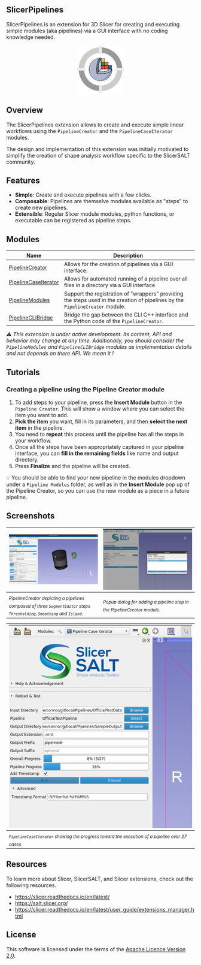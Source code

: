 SlicerPipelines
---------------

SlicerPipelines is an extension for 3D Slicer for creating and executing simple modules (aka pipelines) via a GUI interface with no coding knowledge needed.

<p align="center">
  <img src="Pipelines.png" alt="SlicerPipelines Logo"/>
</p>

## Overview

The SlicerPipelines extension allows to create and execute simple linear workflows using the `PipelineCreator` and the `PipelineCaseIterator` modules.

The design and implementation of this extension was initially motivated to simplify the creation of shape analysis workflow specific to the SlicerSALT community.

## Features

* **Simple**: Create and execute pipelines with a few clicks.
* **Composable**: Pipelines are themselve modules available as "steps" to create new pipelines.
* **Extensible**: Regular Slicer module modules, python functions, or executable can be registered as pipeline steps.

## Modules

| Name | Description |
|------|-------------|
| [PipelineCreator](PipelineCreator) | Allows for the creation of pipelines via a GUI interface. |
| [PipelineCaseIterator](PipelineCaseIterator) | Allows for automated running of a pipeline over all files in a directory via a GUI interface |
| [PipelineModules](PipelineModules) | Support the registration of "wrappers" providing the steps used in the creation of pipelines by the `PipelineCreator` module. |
| [PipelineCLIBridge](PipelineCLIBridge) | Bridge the gap between the CLI C++ interface and the Python code of the `PipelineCreator`. |

_:warning: This extension is under active development. Its content, API and behavior may change at any time. Additionally, you should consider the `PipelineModules` and `PipelineCLIBridge` modules as implementation details and not depends on there API. We mean it !_

## Tutorials

### Creating a pipeline using the Pipeline Creator module

1. To add steps to your pipeline, press the **Insert Module** button in the `Pipeline Creator`. This will show a window where you can select the item you want to add.
2. **Pick the item** you want, fill in its parameters, and then **select the next item** in the pipeline.
3. You need to **repeat** this process until the pipeline has all the steps in your workflow.
4. Once all the steps have been appropriately captured in your pipeline interface, you can **fill in the remaining fields** like name and output directory.
5. Press **Finalize** and the pipeline will be created.

:bulb: You should be able to find your new pipeline in the modules dropdown under a `Pipeline Modules` folder, as well as in the **Insert Module** pop up of the Pipeline Creator, so you can use the new module as a piece in a future pipeline.

## Screenshots

| ![PipelineCreator - overview](Screenshots/1.png) | ![PipelineCreator - step adding step](Screenshots/2.png) |
|--|--|
| <sub>_PipelineCreator depicting a pipelines composed of three `SegmentEditor` steps `Thresholding`, `Smoothing` and `Island`._</sub> | <sub>_Popup dialog for adding a pipeline step in the PipelineCreator module._</sub> |

| ![PipelineCaseIterator - overview](Screenshots/3.png) |
|--|
| <sub>_`PipelineCaseIterator` showing the progress toward the execution of a pipeline over 27 cases._</sub> |


## Resources

To learn more about Slicer, SlicerSALT, and Slicer extensions, check out the following resources.

 - https://slicer.readthedocs.io/en/latest/
 - https://salt.slicer.org/
 - https://slicer.readthedocs.io/en/latest/user_guide/extensions_manager.html

## License

This software is licensed under the terms of the [Apache Licence Version 2.0](LICENSE).

